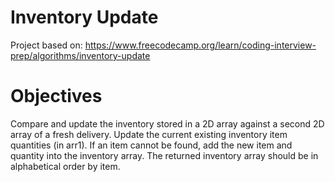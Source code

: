 # Inventory Update

Project based on: https://www.freecodecamp.org/learn/coding-interview-prep/algorithms/inventory-update

# Objectives

Compare and update the inventory stored in a 2D array against a second 2D array of a fresh delivery. Update the current existing inventory item quantities (in arr1). If an item cannot be found, add the new item and quantity into the inventory array. The returned inventory array should be in alphabetical order by item.